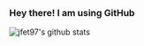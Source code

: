 ### Hey there! I am using GitHub  <a href="/"><img src="https://practicaldev-herokuapp-com.freetls.fastly.net/assets/github-logo-ba8488d21cd8ee1fee097b8410db9deaa41d0ca30b004c0c63de0a479114156f.svg" width="17"/></a>


![jfet97's github stats](https://github-readme-stats.vercel.app/api?username=jfet97)
